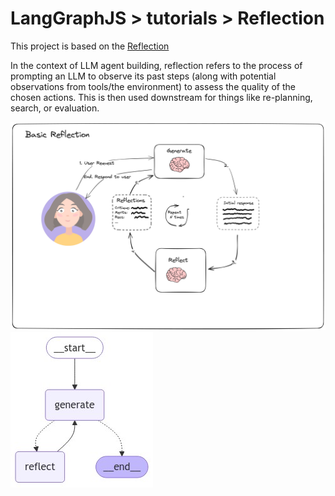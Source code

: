 # LangGraphJS > tutorials > Reflection

This project is based on the [Reflection](https://langchain-ai.github.io/langgraphjs/tutorials/reflection/reflection/)

In the context of LLM agent building, reflection refers to the process of prompting an LLM to observe its past steps (along with potential observations from tools/the environment) to assess the quality of the chosen actions. This is then used downstream for things like re-planning, search, or evaluation.

![Workflow](./diagram-1.png)
![Workflow](./diagram-2.png)
